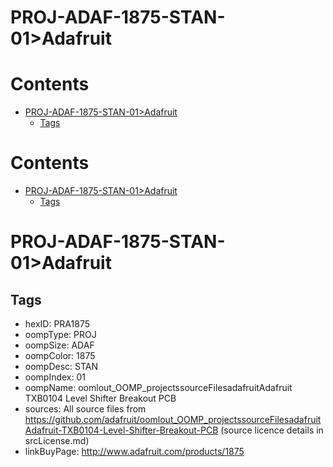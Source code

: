 
PROJ-ADAF-1875-STAN-01>Adafruit
===============================

Contents
========

* [PROJ-ADAF-1875-STAN-01>Adafruit](#proj-adaf-1875-stan-01adafruit)
	* [Tags](#tags)

Contents
========

* [PROJ-ADAF-1875-STAN-01>Adafruit](#proj-adaf-1875-stan-01adafruit)
	* [Tags](#tags)

# PROJ-ADAF-1875-STAN-01>Adafruit

## Tags

- hexID: PRA1875
- oompType: PROJ
- oompSize: ADAF
- oompColor: 1875
- oompDesc: STAN
- oompIndex: 01
- oompName: oomlout_OOMP_projectssourceFilesadafruitAdafruit TXB0104 Level Shifter Breakout PCB
- sources: All source files from https://github.com/adafruit/oomlout_OOMP_projectssourceFilesadafruitAdafruit-TXB0104-Level-Shifter-Breakout-PCB (source licence details in srcLicense.md)
- linkBuyPage: http://www.adafruit.com/products/1875
